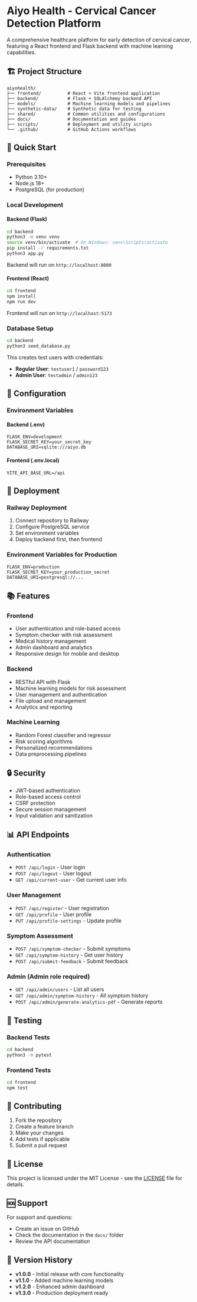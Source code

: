 # Aiyo Health - Cervical Cancer Detection Platform

A comprehensive healthcare platform for early detection of cervical cancer, featuring a React frontend and Flask backend with machine learning capabilities.

## 🏗️ Project Structure

```
aiyohealth/
├── frontend/          # React + Vite frontend application
├── backend/           # Flask + SQLAlchemy backend API
├── models/            # Machine learning models and pipelines
├── synthetic-data/    # Synthetic data for testing
├── shared/            # Common utilities and configurations
├── docs/              # Documentation and guides
├── scripts/           # Deployment and utility scripts
└── .github/           # GitHub Actions workflows
```

## 🚀 Quick Start

### Prerequisites
- Python 3.10+
- Node.js 18+
- PostgreSQL (for production)

### Local Development

#### Backend (Flask)
```bash
cd backend
python3 -m venv venv
source venv/bin/activate  # On Windows: venv\Scripts\activate
pip install -r requirements.txt
python3 app.py
```
Backend will run on `http://localhost:8000`

#### Frontend (React)
```bash
cd frontend
npm install
npm run dev
```
Frontend will run on `http://localhost:5173`

### Database Setup
```bash
cd backend
python3 seed_database.py
```
This creates test users with credentials:
- **Regular User**: `testuser1` / `password123`
- **Admin User**: `testadmin` / `admin123`

## 🔧 Configuration

### Environment Variables

#### Backend (.env)
```
FLASK_ENV=development
FLASK_SECRET_KEY=your_secret_key
DATABASE_URI=sqlite:///aiyo.db
```

#### Frontend (.env.local)
```
VITE_API_BASE_URL=/api
```

## 🚀 Deployment

### Railway Deployment
1. Connect repository to Railway
2. Configure PostgreSQL service
3. Set environment variables
4. Deploy backend first, then frontend

### Environment Variables for Production
```
FLASK_ENV=production
FLASK_SECRET_KEY=your_production_secret
DATABASE_URI=postgresql://...
```

## 📚 Features

### Frontend
- User authentication and role-based access
- Symptom checker with risk assessment
- Medical history management
- Admin dashboard and analytics
- Responsive design for mobile and desktop

### Backend
- RESTful API with Flask
- Machine learning models for risk assessment
- User management and authentication
- File upload and management
- Analytics and reporting

### Machine Learning
- Random Forest classifier and regressor
- Risk scoring algorithms
- Personalized recommendations
- Data preprocessing pipelines

## 🔒 Security

- JWT-based authentication
- Role-based access control
- CSRF protection
- Secure session management
- Input validation and sanitization

## 📊 API Endpoints

### Authentication
- `POST /api/login` - User login
- `POST /api/logout` - User logout
- `GET /api/current-user` - Get current user info

### User Management
- `POST /api/register` - User registration
- `GET /api/profile` - User profile
- `PUT /api/profile-settings` - Update profile

### Symptom Assessment
- `POST /api/symptom-checker` - Submit symptoms
- `GET /api/symptom-history` - Get user history
- `POST /api/submit-feedback` - Submit feedback

### Admin (Admin role required)
- `GET /api/admin/users` - List all users
- `GET /api/admin/symptom-history` - All symptom history
- `POST /api/admin/generate-analytics-pdf` - Generate reports

## 🧪 Testing

### Backend Tests
```bash
cd backend
python3 -m pytest
```

### Frontend Tests
```bash
cd frontend
npm test
```

## 📝 Contributing

1. Fork the repository
2. Create a feature branch
3. Make your changes
4. Add tests if applicable
5. Submit a pull request

## 📄 License

This project is licensed under the MIT License - see the [LICENSE](LICENSE) file for details.

## 🆘 Support

For support and questions:
- Create an issue on GitHub
- Check the documentation in the `docs/` folder
- Review the API documentation

## 🔄 Version History

- **v1.0.0** - Initial release with core functionality
- **v1.1.0** - Added machine learning models
- **v1.2.0** - Enhanced admin dashboard
- **v1.3.0** - Production deployment ready 